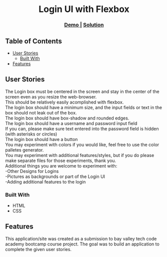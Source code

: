 <h1 align="center">Login UI with Flexbox</h1>

<div align="center">
  <h3>
    <a href="https://codepen.io/kgalejandrino/pen/JjJzaEq">
      Demo
    </a>
    <span> | </span>
    <a href="https://github.com/kgalejandrino/bvtca-coursework/tree/main/Week-2/kevin-alejandrino-login-ui-with-flexbox">
      Solution
    </a>
  </h3>
</div>

<!-- TABLE OF CONTENTS -->

## Table of Contents

- [User Stories](#user-stories)
  - [Built With](#built-with)
- [Features](#features)

<!-- OVERVIEW -->

## User Stories

The Login box must be centered in the screen and stay in the center of the screen even as you resize the web-browser.  
This should be relatively easily acomplished with flexbox.  
The login box should have a minimum size, and the input fields or text in the box should not leak out of the box.  
The login box should have box-shadow and rounded edges.  
The login box should have a username and password input field  
If you can, please make sure text entered into the password field is hidden (with asterisks or circles)  
The login box should have a button  
You may experiment with colors if you would like, feel free to use the color palletes generator.  
You may experiment with additional features/styles, but if you do please make separate files for those experiments, thank you.  
Additional things you are welcome to experiment with:  
-Other Designs for Logins  
-Pictures as backgrounds or part of the Login UI  
-Adding additional features to the login  

### Built With

<!-- This section should list any major frameworks that you built your project using. Here are a few examples.-->

- HTML
- CSS

## Features

<!-- List the features of your application or follow the template. Don't share the figma file here :) -->

This application/site was created as a submission to bay valley tech code academy bootcamp course project. The goal was to build an application to complete the given user stories.


